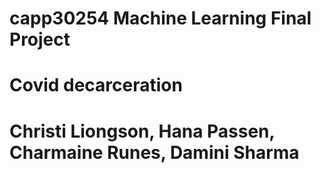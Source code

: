 # capp30254 Machine Learning Final Project
# Covid decarceration
# Christi Liongson, Hana Passen, Charmaine Runes, Damini Sharma 